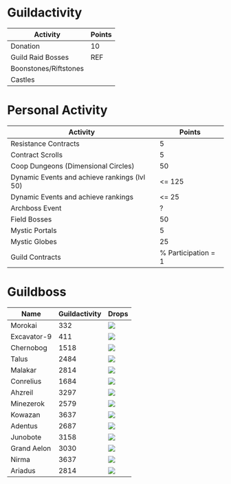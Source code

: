 # Guildactivity

| Activity | Points |
| --- | --- |
| Donation | 10 |
| Guild Raid Bosses | REF |
| Boonstones/Riftstones | |
| Castles | |

# Personal Activity


| Activity | Points |
| --- | --- |
| Resistance Contracts | 5 |
| Contract Scrolls| 5 |
| Coop Dungeons (Dimensional Circles) | 50 |
| Dynamic Events and achieve rankings (lvl 50) | <= 125 |
| Dynamic Events and achieve rankings | <= 25 |
| Archboss Event | ? |
| Field Bosses | 50 |
| Mystic Portals | 5 |
| Mystic Globes | 25 |
| Guild Contracts | % Participation = 1 |

# Guildboss

| Name | Guildactivity | Drops
| --- | --- | --- |
| Morokai | 332 | <img src=./Item_128/Equip/Weapon/IT_P_Sword2h_00027.png>
| Excavator-9 | 411 | <img src=./Item_128/Equip/Weapon/IT_P_Wand_00012.png>
| Chernobog | 1518 | <img src=./Item_128/Equip/Weapon/IT_P_Sword_00033.png>
| Talus | 2484 | <img src=./Item_128/Equip/Weapon/IT_P_Staff_00032.png>
| Malakar | 2814 | <img src=./Item_128/Equip/Weapon/IT_P_Crossbow_00034.png>
| Conrelius | 1684 | <img src=./Item_128/Equip/Weapon/IT_P_Sword_00008A.png>
| Ahzreil | 3297 | <img src=./Item_128/Equip/Weapon/IT_P_Sword_00026.png>
| Minezerok | 2579 | <img src=./Item_128/Equip/Weapon/IT_P_Dagger_00039.png>
| Kowazan | 3637 | <img src=./Item_128/Equip/Weapon/IT_P_Dagger_00037.png>
| Adentus | 2687 | <img src=./Item_128/Equip/Weapon/IT_P_Sword2h_00028.png>
| Junobote | 3158 | <img src=./Item_128/Equip/Weapon/IT_P_Sword2h_00039.png>
| Grand Aelon | 3030 | <img src=./Item_128/Equip/Weapon/IT_P_Bow_00034.png>
| Nirma | 3637 | <img src=./Item_128/Equip/Weapon/IT_P_Sword_00035.png>
| Ariadus | 2814 | <img src=./Item_128/Equip/Weapon/IT_P_Staff_00033.png>